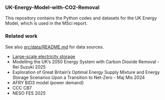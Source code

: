 ### UK-Energy-Model-with-CO2-Removal

This repository contains the Python codes and datasets for the UK Energy Model, which is used in the MSci report.


### Related work

See also [src/data/README.md](src/data/README.md) for data sources.

- [Large-scale electricity storage](https://royalsociety.org/news-resources/projects/low-carbon-energy-programme/large-scale-electricity-storage/)
- Modelling the UK’s 2050 Energy System with Carbon Dioxide Removal - Rei Suzuki 2025
- Exploration of Great Britain’s Optimal Energy Supply Mixture and Energy Storage Scenarios Upon a Transition to Net-Zero - Maj Mis 2024
- AFRY BID3 model (power demand)
- CCC CB7
- NESO FES 2025

